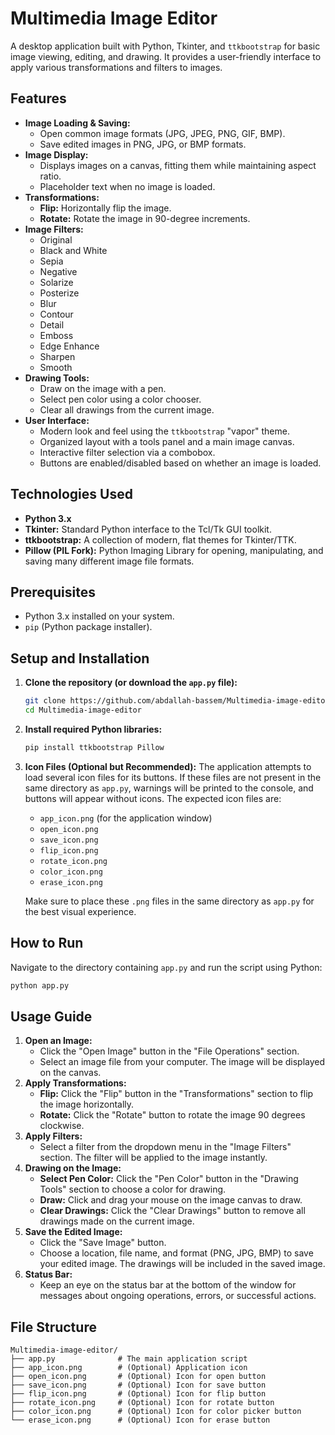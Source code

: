 # Multimedia Image Editor

A desktop application built with Python, Tkinter, and `ttkbootstrap` for basic image viewing, editing, and drawing. It provides a user-friendly interface to apply various transformations and filters to images.

## Features

*   **Image Loading & Saving:**
    *   Open common image formats (JPG, JPEG, PNG, GIF, BMP).
    *   Save edited images in PNG, JPG, or BMP formats.
*   **Image Display:**
    *   Displays images on a canvas, fitting them while maintaining aspect ratio.
    *   Placeholder text when no image is loaded.
*   **Transformations:**
    *   **Flip:** Horizontally flip the image.
    *   **Rotate:** Rotate the image in 90-degree increments.
*   **Image Filters:**
    *   Original
    *   Black and White
    *   Sepia
    *   Negative
    *   Solarize
    *   Posterize
    *   Blur
    *   Contour
    *   Detail
    *   Emboss
    *   Edge Enhance
    *   Sharpen
    *   Smooth
*   **Drawing Tools:**
    *   Draw on the image with a pen.
    *   Select pen color using a color chooser.
    *   Clear all drawings from the current image.
*   **User Interface:**
    *   Modern look and feel using the `ttkbootstrap` "vapor" theme.
    *   Organized layout with a tools panel and a main image canvas.
    *   Interactive filter selection via a combobox.
    *   Buttons are enabled/disabled based on whether an image is loaded.

## Technologies Used

*   **Python 3.x**
*   **Tkinter:** Standard Python interface to the Tcl/Tk GUI toolkit.
*   **ttkbootstrap:** A collection of modern, flat themes for Tkinter/TTK.
*   **Pillow (PIL Fork):** Python Imaging Library for opening, manipulating, and saving many different image file formats.


## Prerequisites

*   Python 3.x installed on your system.
*   `pip` (Python package installer).

## Setup and Installation

1.  **Clone the repository (or download the `app.py` file):**
    ```bash
    git clone https://github.com/abdallah-bassem/Multimedia-image-editor.git
    cd Multimedia-image-editor
    ```

2.  **Install required Python libraries:**
    ```bash
    pip install ttkbootstrap Pillow
    ```

3.  **Icon Files (Optional but Recommended):**
    The application attempts to load several icon files for its buttons. If these files are not present in the same directory as `app.py`, warnings will be printed to the console, and buttons will appear without icons.
    The expected icon files are:
    *   `app_icon.png` (for the application window)
    *   `open_icon.png`
    *   `save_icon.png`
    *   `flip_icon.png`
    *   `rotate_icon.png`
    *   `color_icon.png`
    *   `erase_icon.png`

    Make sure to place these `.png` files in the same directory as `app.py` for the best visual experience.

## How to Run

Navigate to the directory containing `app.py` and run the script using Python:

```bash
python app.py
```

## Usage Guide

1.  **Open an Image:**
    *   Click the "Open Image" button in the "File Operations" section.
    *   Select an image file from your computer. The image will be displayed on the canvas.
2.  **Apply Transformations:**
    *   **Flip:** Click the "Flip" button in the "Transformations" section to flip the image horizontally.
    *   **Rotate:** Click the "Rotate" button to rotate the image 90 degrees clockwise.
3.  **Apply Filters:**
    *   Select a filter from the dropdown menu in the "Image Filters" section. The filter will be applied to the image instantly.
4.  **Drawing on the Image:**
    *   **Select Pen Color:** Click the "Pen Color" button in the "Drawing Tools" section to choose a color for drawing.
    *   **Draw:** Click and drag your mouse on the image canvas to draw.
    *   **Clear Drawings:** Click the "Clear Drawings" button to remove all drawings made on the current image.
5.  **Save the Edited Image:**
    *   Click the "Save Image" button.
    *   Choose a location, file name, and format (PNG, JPG, BMP) to save your edited image. The drawings will be included in the saved image.
6.  **Status Bar:**
    *   Keep an eye on the status bar at the bottom of the window for messages about ongoing operations, errors, or successful actions.

## File Structure

```
Multimedia-image-editor/
├── app.py              # The main application script
├── app_icon.png        # (Optional) Application icon
├── open_icon.png       # (Optional) Icon for open button
├── save_icon.png       # (Optional) Icon for save button
├── flip_icon.png       # (Optional) Icon for flip button
├── rotate_icon.png     # (Optional) Icon for rotate button
├── color_icon.png      # (Optional) Icon for color picker button
└── erase_icon.png      # (Optional) Icon for erase button
```

